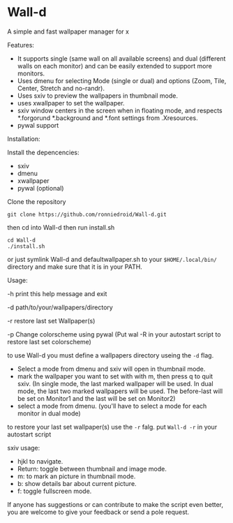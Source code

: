 # Wall-d
A simple and fast wallpaper manager for x

Features:
- It supports single (same wall on all available screens) and dual (different walls on each monitor) and can be easily extended to support more monitors.
- Uses dmenu for selecting Mode (single or dual) and options (Zoom, Tile, Center, Stretch and no-randr).
- Uses sxiv to preview the wallpapers in thumbnail mode.
- uses xwallpaper to set the wallpaper.
- sxiv window centers in the screen when in floating mode, and respects *.forgorund *.background and *.font settings from .Xresources.
- pywal support

Installation:

Install the depencencies:

- sxiv
- dmenu
- xwallpaper
- pywal (optional)

Clone the repository
```shell
git clone https://github.com/ronniedroid/Wall-d.git
```
then cd into Wall-d then run install.sh
```shell
cd Wall-d
./install.sh
```
or just symlink Wall-d and defaultwallpaper.sh to your `$HOME/.local/bin/` directory and make sure that it is in your PATH.

Usage:

-h print this help message and exit

-d path/to/your/wallpapers/directory

-r restore last set Wallpaper(s)

-p Change colorscheme using pywal (Put wal -R in your autostart script to restore last set colorscheme)

to use Wall-d you must define a wallpapers directory useing the `-d` flag.

- Select a mode from dmenu and sxiv will open in thumbnail mode.
- mark the wallpaper you want to set with with m, then press q to quit sxiv. (In single mode, the last marked wallpaper will be used. In dual mode, the last two marked wallpapers will be used. The before-last will be set on Monitor1 and the last will be set on Monitor2)
- select a mode from dmenu. (you'll have to select a mode for each monitor in dual mode)

to restore your last set wallpaper(s) use the `-r` falg. put `Wall-d -r` in your autostart script

sxiv usage:

- hjkl to navigate.
- Return: toggle between thumbnail and image mode.
- m: to mark an picture in thumbnail mode.
- b: show details bar about current picture.
- f: toggle fullscreen mode.

If anyone has suggestions or can contribute to make the script even better, you are welcome to give your feedback or send a pole request.
